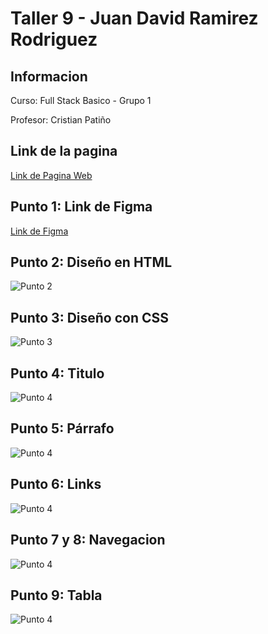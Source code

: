 <h1>Taller 9 - Juan David Ramirez Rodriguez</h1>

<h2>Informacion</h2>
<p>Curso: Full Stack Basico - Grupo 1</p>
<p>Profesor: Cristian Patiño</p>

<h2>Link de la pagina</h2>
<a href="https://jdavid1991.github.io/taller-9-full-stack/" target="_blank">Link de Pagina Web</a>

<h2>Punto 1: Link de Figma</h2>
<a href="https://www.figma.com/file/p6P4MxfltzanhuuMl05lx1/Juan-David-Ramirez-Rodriguez?type=design&node-id=0%3A1&mode=design&t=wegiIv5AI2fDnGEn-1" target="_blank">Link de Figma</a>

<h2>Punto 2: Diseño en HTML</h2>
<img src="public/images/punto-2.png" alt="Punto 2">

<h2>Punto 3: Diseño con CSS</h2>
<img src="public/images/punto-3.png" alt="Punto 3">

<h2>Punto 4: Titulo</h2>
<img src="public/images/punto-4.png" alt="Punto 4">

<h2>Punto 5: Párrafo</h2>
<img src="public/images/punto-5.png" alt="Punto 4">

<h2>Punto 6: Links</h2>
<img src="public/images/punto-6.png" alt="Punto 4">

<h2>Punto 7 y 8: Navegacion</h2>
<img src="public/images/punto-7.png" alt="Punto 4">

<h2>Punto 9: Tabla</h2>
<img src="public/images/punto-9.png" alt="Punto 4">
